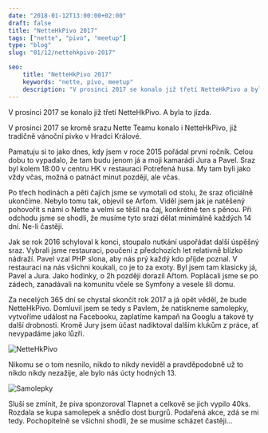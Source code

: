 ```yaml
---
date: "2018-01-12T13:00:00+02:00"
draft: false
title: "NetteHkPivo 2017"
tags: ["nette", "pivo", "meetup"]
type: "blog"
slug: "01/12/nettehkpivo-2017"

seo:
    title: "NetteHkPivo 2017"
    keywords: "nette, pivo, meetup"
    description: "V prosinci 2017 se konalo již třetí NetteHkPivo a byla to jízda."
---
```


V prosinci 2017 se konalo již třetí NetteHkPivo. A byla to jízda.

<!--more-->

V prosinci 2017 se kromě srazu Nette Teamu konalo i NetteHkPivo, již tradičně vánoční pivko v Hradci Králové.

Pamatuju si to jako dnes, kdy jsem v roce 2015 pořádal první ročník. Celou dobu to vypadalo, že 
tam budu jenom já a moji kamarádi Jura a Pavel. Sraz byl kolem 18:00 v centru HK v restauraci Potrefená husa.
My tam byli jako vždy včas, možná o patnáct minut později, ale včas. 

Po třech hodinách a pěti čajích jsme se vymotali od stolu, že sraz oficiálně ukončíme. Nebylo tomu tak, objevil se Arťom.
Viděl jsem jak je natěšený pohovořit s námi o Nette a velmi se těšíl na čaj, konkrétně ten s pěnou. Při odchodu jsme se shodli, že musíme tyto srazi dělat minimálně každých 14 dní. Ne-li častěji.

Jak se rok 2016 schyloval k konci, stoupalo nutkání uspořádat další úspěšný sraz. Vybrali jsme restauraci, poučeni z předchozích let relativně blízko nádraží. Pavel vzal PHP slona, aby nás prý každý kdo příjde poznal. V restauraci na nás 
všichni koukali, co je to za exoty. Byl jsem tam klasicky já, Pavel a Jura. Jako hodinky, o 2h později dorazil Ařtom. 
Poplácali jsme se po zádech, zanadávali na komunitu včele se Symfony a vesele šli domu.

Za necelých 365 dní se chystal skončit rok 2017 a já opět věděl, že bude NetteHkPivo. Domluvil jsem se tedy s Pavlem, že natiskneme samolepky, vytvoříme událost na Facebooku, zaplatíme kampaň na Googlu a takové ty další drobnosti.
Kromě Jury jsem účast nadiktoval dalším klukům z práce, ať nevypadáme jako lůzři.

![][2]

Nikomu se o tom nesnilo, nikdo to nikdy neviděl a pravděpodobně už to nikdo nikdy nezažije, ale bylo nás úcty hodných 13. 

![][1]

Sluší se zmínit, že piva sponzoroval Tlapnet a celkově se jich vypilo 40ks. Rozdala se kupa samolepek a snědlo dost burgrů.
Podařená akce, zdá se mi tedy. Pochopitelně se všichni shodli, že se musíme scházet častěji...

[1]: /misc/blog/2018/01/12/labels.jpg (Samolepky)
[2]: /misc/blog/2018/01/12/meetup.jpg (NetteHkPivo)
